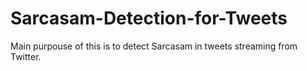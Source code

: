 # Sarcasam-Detection-for-Tweets
Main purpouse of this is to detect Sarcasam in tweets streaming from Twitter.
